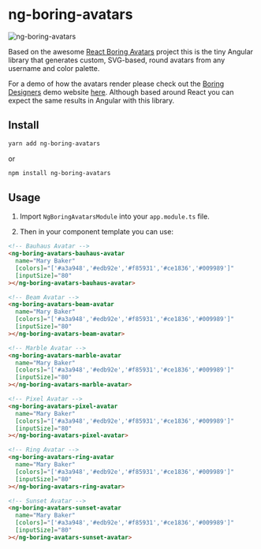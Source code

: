 # ng-boring-avatars

![ng-boring-avatars](https://user-images.githubusercontent.com/8009243/120009571-03a44000-bfd4-11eb-9a41-f1d511cb4f13.png)

Based on the awesome [React Boring Avatars](https://github.com/boringdesigners/boring-avatars)
project this is the tiny Angular library that generates custom, SVG-based, round avatars from any
username and color palette.

For a demo of how the avatars render please check out the [Boring Designers](https://github.com/boringdesigners)
demo website [here](https://boringavatars.com). Although based around React you can expect the same
results in Angular with this library. 

## Install

```sh
yarn add ng-boring-avatars
```

or

```sh
npm install ng-boring-avatars
```

## Usage

1. Import `NgBoringAvatarsModule` into your `app.module.ts` file.

2. Then in your component template you can use:

```html
<!-- Bauhaus Avatar -->
<ng-boring-avatars-bauhaus-avatar
  name="Mary Baker"
  [colors]="['#a3a948','#edb92e','#f85931','#ce1836','#009989']"
  [inputSize]="80"
></ng-boring-avatars-bauhaus-avatar>

<!-- Beam Avatar -->
<ng-boring-avatars-beam-avatar
  name="Mary Baker"
  [colors]="['#a3a948','#edb92e','#f85931','#ce1836','#009989']"
  [inputSize]="80"
></ng-boring-avatars-beam-avatar>

<!-- Marble Avatar -->
<ng-boring-avatars-marble-avatar
  name="Mary Baker"
  [colors]="['#a3a948','#edb92e','#f85931','#ce1836','#009989']"
  [inputSize]="80"
></ng-boring-avatars-marble-avatar>

<!-- Pixel Avatar -->
<ng-boring-avatars-pixel-avatar
  name="Mary Baker"
  [colors]="['#a3a948','#edb92e','#f85931','#ce1836','#009989']"
  [inputSize]="80"
></ng-boring-avatars-pixel-avatar>

<!-- Ring Avatar -->
<ng-boring-avatars-ring-avatar
  name="Mary Baker"
  [colors]="['#a3a948','#edb92e','#f85931','#ce1836','#009989']"
  [inputSize]="80"
></ng-boring-avatars-ring-avatar>

<!-- Sunset Avatar -->
<ng-boring-avatars-sunset-avatar
  name="Mary Baker"
  [colors]="['#a3a948','#edb92e','#f85931','#ce1836','#009989']"
  [inputSize]="80"
></ng-boring-avatars-sunset-avatar>
```
